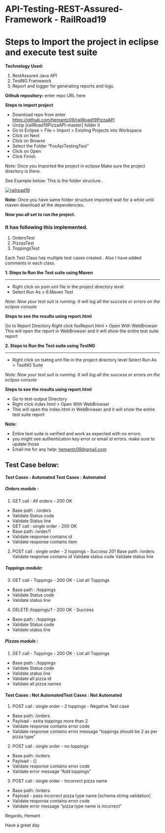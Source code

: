 # API-Testing-REST-Assured-Framework - RailRoad19
# Steps to Import the project in eclipse and execute test suite 

**Technology Used:**
1. RestAssured Java API
2. TestNG Framework 
3. Report and logger for generating reports and logs.

**Github repository:**  enter repo URL here

**Steps to import project**
- Download repo from enter https://github.com/hemantc09/railRoad19PizzaAPI
- Unzip [railRoad19PizzaAPI-master] folder it
- Go to Eclipse > File > Import > Existing Projects into Workspace
- Click on Next 
- Click on Browse
- Select the Folder “FoxApiTestingTest”
- Click on Open
- Click Finish

Note: Once you Imported the project in eclipse Make sure the project directory is there. 

See Example below: This is the folder structure .

[![railroad19](https://i.postimg.cc/Hnpk5QBK/Screen-Shot-2019-11-24-at-4-46-15-PM.png "railroad19")](https://i.postimg.cc/Hnpk5QBK/Screen-Shot-2019-11-24-at-4-46-15-PM.pnghttp:// "railroad19")

**Note:**
Once you have same folder structure imported wait for a while until maven download all the dependencies. 

**Now you all set to run the project.**

### It has following this implemented. 
1. OrdersTest
2. PizzasTest
3. ToppingsTest

Each Test Class has multiple test cases created . Also I have added comments in each class.


**1. Steps to Run the Test suite using Maven**

------------


- Right click on pom.xml file in the project directory level
- Select Run As > 6.Maven Test

*Note: Now your test suit is running. It will log all the success or errors on the eclipse console*

**Steps to see the results using report.html**

Go to Report Directory
Right click foxReport.html > Open With WebBrowser
This will open the report in WebBrowser and it will show the entire test suite report

**2. Steps to Run the Test suite using TestNG**

------------



- Right click on tsetng.xml file in the project directory level
Select Run As >  TestNG Suite

*Note: Now your test suit is running. It will log all the success or errors on the eclipse console*


**Steps to see the results using report.html**

- Go to test-output Directory
- Right click index.html > Open With WebBrowser
- This will open the index.html in WebBrowser and it will show the entire test suite report

**Note:**
- Entire test suite is verified and work as expected with no errors. 
- you might see authentication key error or email id errors. make sure to update those
- Email me for any help: hemantc09@gmail.com

## Test Case below:

#### Test Cases : Automated Test Cases : Automated 

##### Orders module : 

1. GET call : All orders  - 200 OK
- Base path :  /orders
- Validate Status code 
- Validate Status line
- GET call :  single order  - 200 OK
- Base path: /order/1
- Validate response contains id
- Validate response contains item

2. POST  call : single order - 2 toppings -  Success 201
Base path: /orders
Validate response contains id
Validate status code
Validate status line

##### Toppings  module:

3. GET call - Toppings - 200 OK - List all Toppings
- Base path : /toppings
- Validate Status code
- Validate status line

4. DELETE /toppings/1 - 200 OK - Success 
- Base path : /toppings
- Validate Status code
- Validate status line

##### Pizzas  module :

1. GET call - Toppings - 200 OK - List all Toppings
- Base path : /toppings
- Validate Status code
- Validate status line
- Validate all pizza id 
- Validate all pizza names


#### Test Cases : Not AutomatedTest Cases : Not Automated

1. POST  call : single order - 2 toppings -  Negative Test case
- Base path: /orders
- Payload - extra toppings more than 2
- Validate response contains error code 
- Validate response contains error message “toppings should be 2 as per pizza type”

2. POST  call : single order - no toppings
- Base path: /orders
- Payload - {}
- Validate response contains error code 
- Validate error message “Add toppings”

3. POST  call : single order - Incorrect pizza name 
- Base path: /orders
- Payload - pass incorrect pizza type name [schema string validation]
- Validate response contains error code 
- Validate error message  “pizza type name is incorrect”


Regards,
Hemant 

Have a great day


